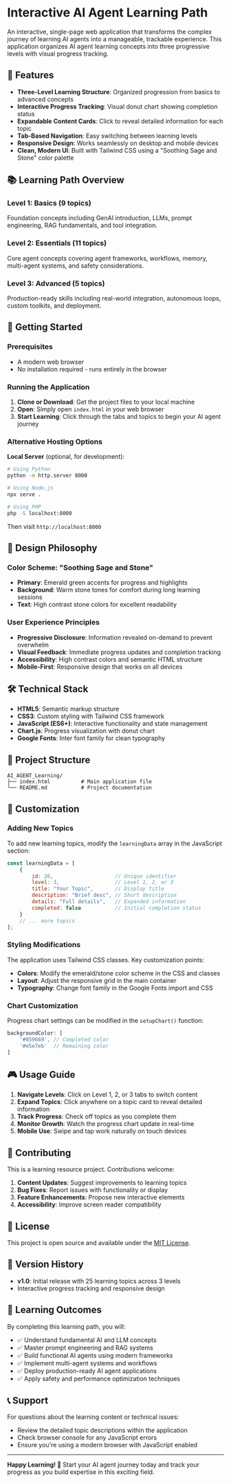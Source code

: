 # Interactive AI Agent Learning Path

An interactive, single-page web application that transforms the complex journey of learning AI agents into a manageable, trackable experience. This application organizes AI agent learning concepts into three progressive levels with visual progress tracking.

## 🎯 Features

- **Three-Level Learning Structure**: Organized progression from basics to advanced concepts
- **Interactive Progress Tracking**: Visual donut chart showing completion status
- **Expandable Content Cards**: Click to reveal detailed information for each topic
- **Tab-Based Navigation**: Easy switching between learning levels
- **Responsive Design**: Works seamlessly on desktop and mobile devices
- **Clean, Modern UI**: Built with Tailwind CSS using a "Soothing Sage and Stone" color palette

## 📚 Learning Path Overview

### Level 1: Basics (9 topics)
Foundation concepts including GenAI introduction, LLMs, prompt engineering, RAG fundamentals, and tool integration.

### Level 2: Essentials (11 topics)
Core agent concepts covering agent frameworks, workflows, memory, multi-agent systems, and safety considerations.

### Level 3: Advanced (5 topics)
Production-ready skills including real-world integration, autonomous loops, custom toolkits, and deployment.

## 🚀 Getting Started

### Prerequisites
- A modern web browser
- No installation required - runs entirely in the browser

### Running the Application

1. **Clone or Download**: Get the project files to your local machine
2. **Open**: Simply open `index.html` in your web browser
3. **Start Learning**: Click through the tabs and topics to begin your AI agent journey

### Alternative Hosting Options

**Local Server** (optional, for development):
```bash
# Using Python
python -m http.server 8000

# Using Node.js
npx serve .

# Using PHP
php -S localhost:8000
```

Then visit `http://localhost:8000`

## 🎨 Design Philosophy

### Color Scheme: "Soothing Sage and Stone"
- **Primary**: Emerald green accents for progress and highlights
- **Background**: Warm stone tones for comfort during long learning sessions
- **Text**: High contrast stone colors for excellent readability

### User Experience Principles
- **Progressive Disclosure**: Information revealed on-demand to prevent overwhelm
- **Visual Feedback**: Immediate progress updates and completion tracking
- **Accessibility**: High contrast colors and semantic HTML structure
- **Mobile-First**: Responsive design that works on all devices

## 🛠️ Technical Stack

- **HTML5**: Semantic markup structure
- **CSS3**: Custom styling with Tailwind CSS framework
- **JavaScript (ES6+)**: Interactive functionality and state management
- **Chart.js**: Progress visualization with donut chart
- **Google Fonts**: Inter font family for clean typography

## 📁 Project Structure

```
AI_AGENT_Learning/
├── index.html          # Main application file
└── README.md           # Project documentation
```

## 🔧 Customization

### Adding New Topics
To add new learning topics, modify the `learningData` array in the JavaScript section:

```javascript
const learningData = [
    {
        id: 26,                    // Unique identifier
        level: 3,                  // Level 1, 2, or 3
        title: "Your Topic",       // Display title
        description: "Brief desc", // Short description
        details: "Full details",   // Expanded information
        completed: false           // Initial completion status
    }
    // ... more topics
];
```

### Styling Modifications
The application uses Tailwind CSS classes. Key customization points:

- **Colors**: Modify the emerald/stone color scheme in the CSS and classes
- **Layout**: Adjust the responsive grid in the main container
- **Typography**: Change font family in the Google Fonts import and CSS

### Chart Customization
Progress chart settings can be modified in the `setupChart()` function:

```javascript
backgroundColor: [
    '#059669', // Completed color
    '#e5e7eb'  // Remaining color
]
```

## 🎮 Usage Guide

1. **Navigate Levels**: Click on Level 1, 2, or 3 tabs to switch content
2. **Expand Topics**: Click anywhere on a topic card to reveal detailed information
3. **Track Progress**: Check off topics as you complete them
4. **Monitor Growth**: Watch the progress chart update in real-time
5. **Mobile Use**: Swipe and tap work naturally on touch devices

## 🤝 Contributing

This is a learning resource project. Contributions welcome:

1. **Content Updates**: Suggest improvements to learning topics
2. **Bug Fixes**: Report issues with functionality or display
3. **Feature Enhancements**: Propose new interactive elements
4. **Accessibility**: Improve screen reader compatibility

## 📄 License

This project is open source and available under the [MIT License](LICENSE).

## 🔄 Version History

- **v1.0**: Initial release with 25 learning topics across 3 levels
- Interactive progress tracking and responsive design

## 🎯 Learning Outcomes

By completing this learning path, you will:

- ✅ Understand fundamental AI and LLM concepts
- ✅ Master prompt engineering and RAG systems
- ✅ Build functional AI agents using modern frameworks
- ✅ Implement multi-agent systems and workflows
- ✅ Deploy production-ready AI agent applications
- ✅ Apply safety and performance optimization techniques

## 📞 Support

For questions about the learning content or technical issues:

- Review the detailed topic descriptions within the application
- Check browser console for any JavaScript errors
- Ensure you're using a modern browser with JavaScript enabled

---

**Happy Learning! 🚀** Start your AI agent journey today and track your progress as you build expertise in this exciting field.
